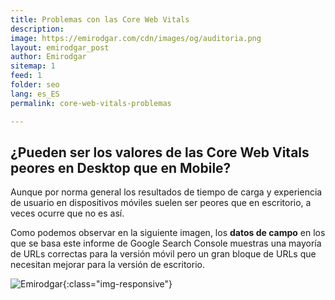 ```yaml
---
title: Problemas con las Core Web Vitals
description: 
image: https://emirodgar.com/cdn/images/og/auditoria.png
layout: emirodgar_post
author: Emirodgar
sitemap: 1
feed: 1
folder: seo
lang: es_ES
permalink: core-web-vitals-problemas

---
```


## ¿Pueden ser los valores de las Core Web Vitals peores en Desktop que en Mobile?

Aunque por norma general los resultados de tiempo de carga y experiencia de usuario en dispositivos móviles suelen ser peores que en escritorio, a veces ocurre que no es así. 

Como podemos observar en la siguiente imagen, los **datos de campo** en los que se basa este informe de Google Search Console muestras una mayoría de URLs correctas para la versión móvil pero un gran bloque de URLs que necesitan mejorar para la versión de escritorio.

![Emirodgar](https://i.imgur.com/5MeNWZy.png){:class="img-responsive"}

<!--stackedit_data:
eyJoaXN0b3J5IjpbODYyNTExMjhdfQ==
-->
